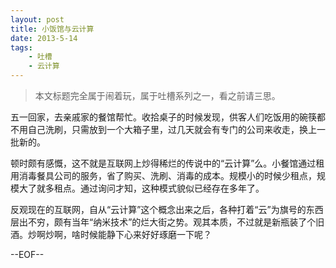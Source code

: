 ```yaml
---
layout: post
title: 小饭馆与云计算
date: 2013-5-14
tags:
    - 吐槽
    - 云计算
---
```



> 本文标题完全属于闹着玩，属于吐槽系列之一，看之前请三思。

五一回家，去亲戚家的餐馆帮忙。收拾桌子的时候发现，供客人们吃饭用的碗筷都不用自己洗刷，只需放到一个大箱子里，过几天就会有专门的公司来收走，换上一批新的。

顿时颇有感慨，这不就是互联网上炒得稀烂的传说中的“云计算”么。小餐馆通过租用消毒餐具公司的服务，省了购买、洗刷、消毒的成本。规模小的时候少租点，规模大了就多租点。通过询问才知，这种模式貌似已经存在多年了。

反观现在的互联网，自从“云计算”这个概念出来之后，各种打着“云”为旗号的东西层出不穷，颇有当年“纳米技术”的烂大街之势。观其本质，不过就是新瓶装了个旧酒。炒啊炒啊，啥时候能静下心来好好琢磨一下呢？


--EOF--